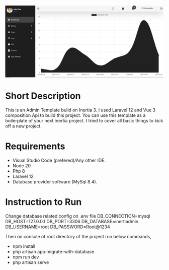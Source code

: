 ![alt text](https://github.com/sangib58/Inertia-Admin/blob/main/public/images/github-read-me-image.png)

# Short Description

This is an Admin Template build on Inertia 3. I used Laravel 12 and Vue 3 composition Api to build this project. You can use this template as a boilerplate of your next inertia project. I tried to cover all basic things to kick off a new project.

# Requirements

-   Visual Studio Code (prefered)/Any other IDE.
-   Node 20
-   Php 8
-   Laravel 12
-   Database provider software (MySql 8.4).

# Instruction to Run

Change database related config on .env file
DB_CONNECTION=mysql
DB_HOST=127.0.0.1
DB_PORT=3306
DB_DATABASE=inertiadmin
DB_USERNAME=root
DB_PASSWORD=Root@1234

Then on console of root directory of the project run below commands,

-   npm install
-   php artisan app:migrate-with-database
-   npm run dev
-   php artisan serve
